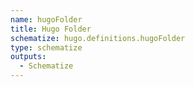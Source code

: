 ```yaml
---
name: hugoFolder
title: Hugo Folder
schematize: hugo.definitions.hugoFolder
type: schematize
outputs:
  - Schematize
---
```

